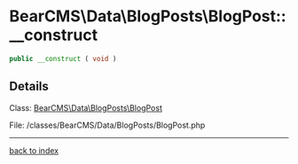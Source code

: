 # BearCMS\Data\BlogPosts\BlogPost::__construct

```php
public __construct ( void )
```

## Details

Class: [BearCMS\Data\BlogPosts\BlogPost](bearcms.data.blogposts.blogpost.class.md)

File: /classes/BearCMS/Data/BlogPosts/BlogPost.php

---

[back to index](index.md)

